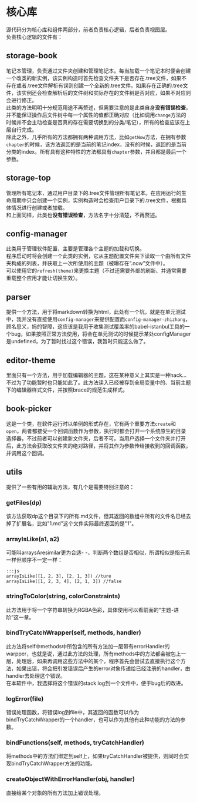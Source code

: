 # 核心库

源代码分为核心库和组件两部分，前者负责核心逻辑，后者负责视图层。  
负责核心逻辑的文件有：  

## storage-book

笔记本管理，负责通过文件夹创建和管理笔记本。每当加载一个笔记本时便会创建一个改类的新实例，该实例构造时首先检查文件夹下是否存在.tree文件，如果不存在或者.tree文件解析有误则创建一个全新的.tree文件。如果存在正确的.tree文件，该实例还会检查解析后的文件树和实际存在的文件树是否对应，如果不对应则会进行修正。  
此类的方法明明十分规范用途不再赘述，但需要注意的是此类自身**没有错误检查**，并不能保证操作后文件树中每一个属性的值都正确对应（比如调用`change`方法的时候并不会主动检查是否真的存在需要切换到的分类/笔记），所有的检查应该在上层自行完成。  
除此之外，几乎所有的方法都拥有两种调用方法，比如`getNow`方法，在拥有参数`chapter`的时候，该方法返回的是当前的笔记index，没有的时候，返回的是当前分类的index。所有具有这种特性的方法都具有`chapter`参数，并且都是最后一个参数。  

## storage-top

管理所有笔记本，通过用户目录下的.tree文件管理所有笔记本。在应用运行的生命周期中只会创建一个实例，实例构造时会检查用户目录下的.tree文件，根据具体情况进行创建或者加载。  
和上面同样，此类也**没有错误检查**，方法名字十分清楚，不再赘述。  

## config-manager

此类用于管理软件配置，主要是管理各个主题的加载和切换。  
程序启动时将会创建一个此类的实例，它从主题配置文件夹下读取一个由所有文件夹构成的列表，并获取上一次所使用的主题（被曝存在“.now”文件中）。  
可以使用它的`refresh(theme)`来更换主题（不过还需要外部的刷新、并通常需要重载整个应用才能让切换生效）。

## parser

提供一个方法，用于将markdown转换为html，此处有一个坑，就是在单元测试中，我并没有直接使用`config-manager`来提供配置而`config-manager-zhizhang`，顾名思义，妈的智障，这应该是我用于收集测试覆盖率的babel-istanbul工具的一个bug，如果按照正常方法使用，将会在单元测试的时候提示某处configManager是undefined，为了暂时找过这个错误，我暂时只能这么做了。

## editor-theme

里面只有一个方法，用于加载编辑器的主题，这在某种意义上其实是一种hack...不过为了功能暂时也只能如此了。此方法读入已经被存到全局变量中的、当前主题下的编辑器样式文件，并按照brace的规范生成样式。

## book-picker

这是一个类，在软件运行时以单例的形式存在，它有两个重要方法`create`和`open`，两者都接受一个回调函数作为参数，执行时都会打开一个系统原生的目录选择器，不过前者可以创建新文件夹，后者不可。当用户选择一个文件夹并打开后，此方法会获取改文件夹的绝对路径，并将其作为参数传给接收到的回调函数，并调用这个回调。

## utils

提供了一些有用的辅助方法，有几个是需要特别注意的：  

### getFiles(dp)

该方法获取dp这个目录下的所有.md文件，但其返回的数组中所有的文件名已经去掉了扩展名，比如"1.md"这个文件实际最终返回的是"1"。  

### arrayIsLike(a1, a2)

可能叫arraysAresimilar更为合适- -，判断两个数组是否相似，所谓相似是指元素一样但顺序不一定一样：  

    :::js
    arrayIsLike([1, 2, 3], [2, 1, 3]) //ture
    arrayIsLike([1, 2, 3, 4], [2, 1, 3]) //false
    
### stringToColor(string, colorConstraints)

此方法用于将一个字符串转换为RGBA色彩，具体使用可以看前面的“主题-进阶”这一章。  

### bindTryCatchWrapper(self, methods, handler)

此方法将self中methods中所包含的所有方法加一层带有errorHandler的warpper，也就是说，通过此方法的处理，所有methods中的方法都会被包上一层，处理后，如果再调用这些方法中的某个，程序首先会尝试去直接执行这个方法，如果出错，将会把引发错误后产生的error对象传递给已经注册的handler，由handler去处理这个错误。  
在本软件中，我选择将这个错误的stack log到一个文件中，便于bug后的改进。  

### logError(file)

错误处理函数，将错误log到file中，其返回的函数可以作为bindTryCatchWrapper的一个handler，也可以作为其他有此种功能的方法的参数。  

### bindFunctions(self, methods, tryCatchHandler)

将methods中的方法们绑定到self上，如果tryCatchHandler被提供，则同时会实现bindTryCatchWrapper方法的功能。

### createObjectWithErrorHandler(obj, handler)

直接给某个对象的所有方法加上错误处理。